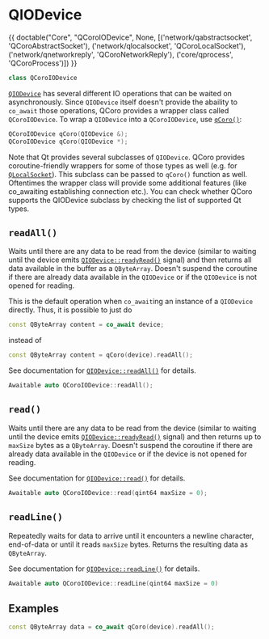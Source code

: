 # QIODevice

{{
    doctable("Core", "QCoroIODevice", None,
            [('network/qabstractsocket', 'QCoroAbstractSocket'),
             ('network/qlocalsocket', 'QCoroLocalSocket'),
             ('network/qnetworkreply', 'QCoroNetworkReply'),
             ('core/qprocess', 'QCoroProcess')])
}}
```cpp
class QCoroIODevice
```

[`QIODevice`][qtdoc-qiodevice] has several different IO operations that can be waited on
asynchronously. Since `QIODevice` itself doesn't provide the abaility to `co_await` those
operations, QCoro provides a wrapper class called `QCoroIODevice`. To wrap a `QIODevice`
into a `QCoroIODevice`, use [`qCoro()`][qcoro-coro]:

```cpp
QCoroIODevice qCoro(QIODevice &);
QCoroIODevice qCoro(QIODevice *);
```

Note that Qt provides several subclasses of `QIODevice`. QCoro provides coroutine-friendly
wrappers for some of those types as well (e.g. for [`QLocalSocket`][qlocalsocket]). This
subclass can be passed to `qCoro()` function as well. Oftentimes the wrapper class
will provide some additional features (like co_awaiting establishing connection etc.).
You can check whether QCoro supports the QIODevice subclass by checking the list of supported
Qt types.

## `readAll()`

Waits until there are any data to be read from the device (similar to waiting until the device
emits [`QIODevice::readyRead()`][qtdoc-qiodevice-readyread] signal) and then returns all data
available in the buffer as a `QByteArray`. Doesn't suspend the coroutine if there are already
data available in the `QIODevice` or if the `QIODevice` is not opened for reading.

This is the default operation when `co_await`ing an instance of a `QIODevice` directly. Thus,
it is possible to just do

```cpp
const QByteArray content = co_await device;
```

instead of

```cpp
const QByteArray content = qCoro(device).readAll();
```

See documentation for [`QIODevice::readAll()`][qtdoc-qiodevice-readall] for details.

```cpp
Awaitable auto QCoroIODevice::readAll();
```

## `read()`

Waits until there are any data to be read from the device (similar to waiting until the device
emits [`QIODevice::readyRead()`][qtdoc-qiodevice-readyread] signal) and then returns up to
`maxSize` bytes as a `QByteArray`. Doesn't suspend the coroutine if there are already data
available in the `QIODevice` or if the device is not opened for reading.

See documentation for [`QIODevice::read()`][qtdoc-qiodevice-read] for details.

```cpp
Awaitable auto QCoroIODevice::read(qint64 maxSize = 0);
```

## `readLine()`

Repeatedly waits for data to arrive until it encounters a newline character, end-of-data or
until it reads `maxSize` bytes. Returns the resulting data as `QByteArray`.

See documentation for [`QIODevice::readLine()`][qtdoc-qiodevice-readline] for details.

```cpp
Awaitable auto QCoroIODevice::readLine(qint64 maxSize = 0)
```

## Examples

```cpp
const QByteArray data = co_await qCoro(device).readAll();
```

[qlocalsocket]: ../network/qlocalsocket.md
[qcoro-coro]: ../coro/coro.md
[qtdoc-qiodevice]: https://doc.qt.io/qt-5/qiodevice.html
[qtdoc-qiodevice-read]: https://doc.qt.io/qt-5/qiodevice.html#read
[qtdoc-qiodevice-readyread]: https://doc.qt.io/qt-5/qiodevice.html#readyRead
[qtdoc-qiodevice-readall]: https://doc.qt.io/qt-5/qiodevice.html#readAll
[qtdoc-qiodevice-readline]: https://doc.qt.io/qt-5/qiodevice.html#readLine

